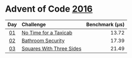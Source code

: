 # Advent of Code [2016](https://adventofcode.com/2016)

|      Day       | Challenge                                                       | Benchmark (µs) |
| :------------: | :-------------------------------------------------------------- | -------------: |
| [01](./d01.rs) | [No Time for a Taxicab](https://adventofcode.com/2016/day/1)    |          13.72 |
| [02](./d02.rs) | [Bathroom Security](https://adventofcode.com/2016/day/2)        |          17.39 |
| [03](./d03.rs) | [Squares With Three Sides](https://adventofcode.com/2016/day/3) |          21.49 |
